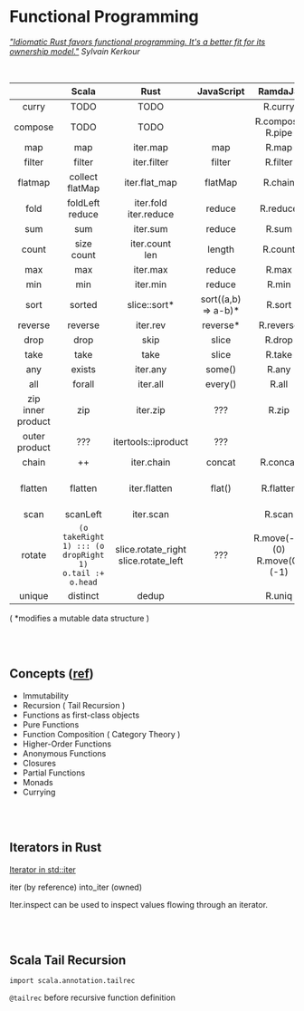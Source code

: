 # Functional Programming

*["Idiomatic Rust favors functional programming. It's a better fit for its ownership model."](https://kerkour.com/rust-functional-programming)  Sylvain Kerkour*


<br>

|  | Scala | Rust | JavaScript | RamdaJS | Python |
|:--:|:--:|:--:|:--:|:--:|:--:|
| curry | TODO | TODO | | R.curry | toolz.curry |
| compose | TODO | TODO | | R.compose<br>R.pipe | toolz.compose
| map | map | iter.map | map | R.map | map |
| filter | filter | iter.filter | filter | R.filter | filter |
| flatmap | collect<br>flatMap | iter.flat_map | flatMap | R.chain | |
| fold | foldLeft<br>reduce | iter.fold<br>iter.reduce | reduce | R.reduce | reduce |
| sum | sum | iter.sum | reduce | R.sum | sum |
| count | size<br>count | iter.count<br>len | length | R.count | len |
| max | max | iter.max | reduce | R.max | max |
| min | min | iter.min | reduce | R.min | min |
| sort | sorted | slice::sort* | sort((a,b) => a-b)* | R.sort | List.sort |
| reverse | reverse | iter.rev | reverse* | R.reverse | [::-1] |
| drop | drop | skip | slice | R.drop | ??? |
| take | take | take | slice | R.take | ??? |
| any | exists | iter.any | some() | R.any | any |
| all | forall | iter.all | every() | R.all | all |
| zip<br>inner product | zip | iter.zip | ??? | R.zip | zip |
| outer product | ??? | itertools::iproduct | ??? | | itertools.product |
| chain | ++ | iter.chain | concat | R.concat | itertools.chain |
| flatten | flatten | iter.flatten | flat() | R.flatten | [item for sublist in NESTED for item in sublist] |
| scan | scanLeft | iter.scan | | R.scan | itertools.accumulate |
| rotate | `(o takeRight 1) ::: (o dropRight 1)`<br>`o.tail :+ o.head` | slice.rotate_right<br>slice.rotate_left | ??? | R.move(-1)(0) <br> R.move(0)(-1) | `o[n:] + o[:n]`<br>`o[-n:] + o[:-n]`<br>`numpy.roll` |
| unique | distinct | dedup | | R.uniq | ??? |

( *modifies a mutable data structure )


<br><br>
## Concepts ([ref](https://www.baeldung.com/scala/functional-programming))
- Immutability
- Recursion ( Tail Recursion )
- Functions as first-class objects
- Pure Functions
- Function Composition ( Category Theory )
- Higher-Order Functions
- Anonymous Functions
- Closures
- Partial Functions
- Monads
- Currying


<br><br>
## Iterators in Rust

[Iterator in std::iter](https://doc.rust-lang.org/std/iter/trait.Iterator.html)

iter (by reference)
into_iter (owned)

Iter.inspect can be used to inspect values flowing through an iterator.


<br><br>
## Scala Tail Recursion
`import scala.annotation.tailrec`

`@tailrec` before recursive function definition
